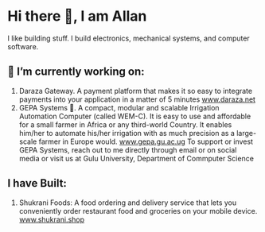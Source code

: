 # Hi there 👋, I am Allan

I like building stuff. I build electronics, mechanical systems, and computer software.

## 🔭 I’m currently working on:
1. Daraza Gateway. A payment platform that makes it so easy to integrate payments into your application in a matter of 5 minutes
   www.daraza.net
2. GEPA Systems 🌱. A compact, modular and scalable Irrigation Automation Computer (called WEM-C). It is easy to use and affordable for a small farmer in Africa or any third-world Country. It enables him/her to automate his/her irrigation with as much precision as a large-scale farmer in Europe would.
   www.gepa.gu.ac.ug
   To support or invest GEPA Systems, reach out to me directly through email or on social media or visit us at Gulu University, Department of Commputer Science
## I have Built:
1. Shukrani Foods: A food ordering and delivery service that lets you conveniently order restaurant food and groceries on your mobile device.
   www.shukrani.shop
<!--
**allan-js/allan-js** is a ✨ _special_ ✨ repository because its `README.md` (this file) appears on your GitHub profile.


- 🌱 I’m currently learning ...
- 👯 I’m looking to collaborate on ...
- 🤔 I’m looking for help with ...
- 💬 Ask me about ...
- 📫 How to reach me: ...
- 😄 Pronouns: ...
- ⚡ Fun fact: ...
-->
